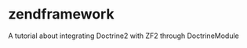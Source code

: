 zendframework
=============

A tutorial about integrating Doctrine2 with ZF2 through DoctrineModule
